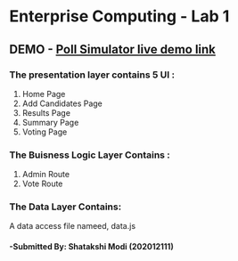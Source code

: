 # Enterprise Computing - Lab 1
## DEMO - [Poll Simulator live demo link](https://ec202012111pollsim.herokuapp.com/)

### The presentation layer contains 5 UI :
  1. Home Page
  2. Add Candidates Page
  3. Results Page
  4. Summary Page
  5. Voting Page
  
### The Buisness Logic Layer Contains :
  1. Admin Route
  2. Vote Route
  
### The Data Layer Contains:
  A data access file nameed, data.js
  
  #### -Submitted By: Shatakshi Modi (202012111)
